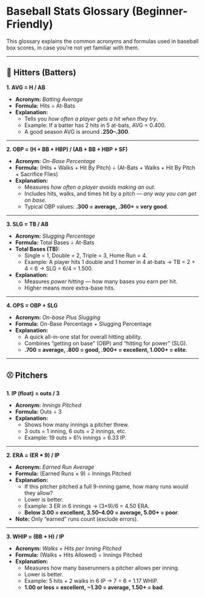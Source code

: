 # Baseball Stats Glossary (Beginner-Friendly)

This glossary explains the common acronyms and formulas used in baseball box scores, in case you're not yet familiar with them.

---

## 👤 Hitters (Batters)

**1. AVG = H / AB**

- **Acronym:** _Batting Average_
- **Formula:** Hits ÷ At-Bats
- **Explanation:**
  - Tells you _how often a player gets a hit when they try_.
  - Example: If a batter has 2 hits in 5 at-bats, AVG = 0.400.
  - A good season AVG is around **.250–.300**.

---

**2. OBP = (H + BB + HBP) / (AB + BB + HBP + SF)**

- **Acronym:** _On-Base Percentage_
- **Formula:** (Hits + Walks + Hit By Pitch) ÷ (At-Bats + Walks + Hit By Pitch + Sacrifice Flies)
- **Explanation:**
  - Measures _how often a player avoids making an out_.
  - Includes hits, walks, and times hit by a pitch — _any way you can get on base_.
  - Typical OBP values: **.300 = average, .360+ = very good**.

---

**3. SLG = TB / AB**

- **Acronym:** _Slugging Percentage_
- **Formula:** Total Bases ÷ At-Bats
- **Total Bases (TB):**
  - Single = 1, Double = 2, Triple = 3, Home Run = 4.
  - Example: A player hits 1 double and 1 homer in 4 at-bats → TB = 2 + 4 = 6 → SLG = 6/4 = 1.500.
- **Explanation:**
  - Measures _power hitting_ — how many bases you earn per hit.
  - Higher means more extra-base hits.

---

**4. OPS = OBP + SLG**

- **Acronym:** _On-base Plus Slugging_
- **Formula:** On-Base Percentage + Slugging Percentage
- **Explanation:**
  - A quick all-in-one stat for overall hitting ability.
  - Combines “getting on base” (OBP) and “hitting for power” (SLG).
  - **.700 = average, .800 = good, .900+ = excellent, 1.000+ = elite**.

---

## ⚾ Pitchers

**1. IP (float) = outs / 3**

- **Acronym:** _Innings Pitched_
- **Formula:** Outs ÷ 3
- **Explanation:**
  - Shows how many innings a pitcher threw.
  - 3 outs = 1 inning, 6 outs = 2 innings, etc.
  - Example: 19 outs = 6⅓ innings = 6.33 IP.

---

**2. ERA = (ER \* 9) / IP**

- **Acronym:** _Earned Run Average_
- **Formula:** (Earned Runs × 9) ÷ Innings Pitched
- **Explanation:**
  - If this pitcher pitched a full 9-inning game, how many runs would they allow?
  - Lower is better.
  - Example: 3 ER in 6 innings → (3×9)/6 = 4.50 ERA.
  - **Below 3.00 = excellent, 3.50–4.00 = average, 5.00+ = poor**.
- **Note:** Only “earned” runs count (exclude errors).

---

**3. WHIP = (BB + H) / IP**

- **Acronym:** _Walks + Hits per Inning Pitched_
- **Formula:** (Walks + Hits Allowed) ÷ Innings Pitched
- **Explanation:**
  - Measures how many baserunners a pitcher allows per inning.
  - Lower is better.
  - Example: 5 hits + 2 walks in 6 IP → 7 ÷ 6 = 1.17 WHIP.
  - **1.00 or less = excellent, ~1.30 = average, 1.50+ = bad**.
